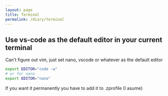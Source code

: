 ```yaml
---
layout: page
title: Terminal
permalink: /diary/terminal
---
```


## Use vs-code as the default editor in your current terminal
Can't figure out vim, just set nano, vscode or whatever as the default editor
```zsh
export EDITOR="code -w"
# or for nano
export EDITOR="nano"
```
If you want it permanently you have to add it to .zprofile (I asume)
